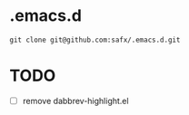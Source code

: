 # .emacs.d

    git clone git@github.com:safx/.emacs.d.git

# TODO

- [ ] remove dabbrev-highlight.el
